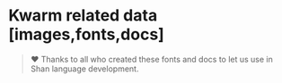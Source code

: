 # Kwarm related data [images,fonts,docs]


> ♥️ Thanks to all who created these fonts and docs to let us use in Shan language development. 
